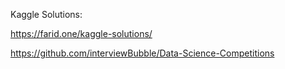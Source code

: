 Kaggle Solutions: 

https://farid.one/kaggle-solutions/

https://github.com/interviewBubble/Data-Science-Competitions
